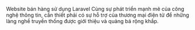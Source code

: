 Website bán hàng sử dụng Laravel
Cùng sự phát triển mạnh mẽ của công nghệ thông tin, cần thiết phải có sự hỗ trợ của thương mại điện tử để những làng nghề truyền thống được giới thiệu và quảng bá rộng khắp.
